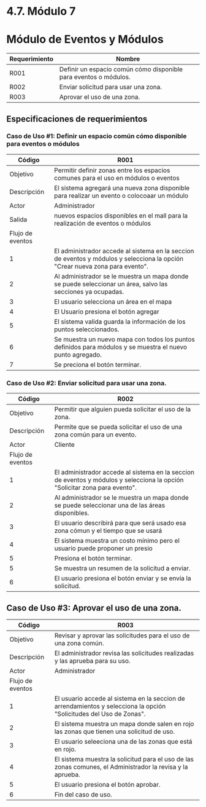 # 4.7. Módulo 7

<h1>Módulo de Eventos y Módulos</h1>

| Requerimiento | Nombre |
|---------------|--------|
| R001 | Definir un espacio común cómo disponible para eventos o módulos. |
| R002 | Enviar solicitud para usar una zona. |
| R003 | Aprovar el uso de una zona. |

## Especificaciones de requerimientos <br>
### Caso de Uso #1: Definir un espacio común cómo disponible para eventos o módulos

| Código | R001 |
|---|---|
| Objetivo | Permitir definir zonas entre los espacios comunes para el uso en módulos o eventos |
| Descripción | El sistema agregará una nueva zona disponible para realizar un evento o colocoaar un módulo |
| Actor | Administrador |
| Salida | nuevos espacios disponibles en el mall para la realización de eventos o módulos |
| Flujo de eventos |
| 1 | El administrador accede al sistema en la seccion de eventos y módulos y selecciona la opción "Crear nueva zona para evento". |
| 2 | Al administrador se le muestra un mapa donde se puede seleccionar un área, salvo las secciones ya ocupadas.
| 3 | El usuario selecciona un área en el mapa |
| 4 | El Usuario presiona el botón agregar |
| 5 | El sistema valida guarda la información de los puntos seleccionados. |
| 6 | Se muestra un nuevo mapa con todos los puntos definidos para módulos y se muestra el nuevo punto agregado. |
| 7 | Se preciona el botón terminar. |

### Caso de Uso #2: Enviar solicitud para usar una zona. 

| Código | R002 |
|---|---|
| Objetivo | Permitir que alguien pueda solicitar el uso de la zona. |
| Descripción | Permite que se pueda solicitar el uso de una zona común para un evento. |
| Actor | Cliente |
| Flujo de eventos |
| 1 | El administrador accede al sistema en la seccion de eventos y módulos y selecciona la opción "Solicitar zona para evento". |
| 2 | Al administrador se le muestra un mapa donde se puede seleccionar una de las áreas disponibles. |
| 3 | El usuario describirá para que será usado esa zona cómun y el tiempo que se usará |
| 4 | El sistema muestra un costo mínimo pero el usuario puede proponer un presio |
| 5 | Presiona el botón terminar. |
| 5 | Se muestra un resumen de la solicitud a enviar. |
| 6 | El usuario presiona el botón enviar y se envía la solicitud. |

## Caso de Uso #3: Aprovar el uso de una zona.

| Código | R003 |
|---|---|
| Objetivo | Revisar y aprovar las solicitudes para el uso de una zona común. |
| Descripción | El administrador revisa las solicitudes realizadas y las aprueba para su uso. |
| Actor | Administrador |
| Flujo de eventos |
| 1 | El usuario accede al sistema en la seccion de arrendamientos y selecciona la opción "Solicitudes del Uso de Zonas". |
| 2 | El sistema muestra un mapa donde salen en rojo las zonas que tienen una solicitud de uso. |
| 3 | El usuario seleeciona una de las zonas que está en rojo. |
| 4 | El sistema muestra la solicitud para el uso de las zonas comunes, el Administrador la revisa y la aprueba. |
| 5 | El usuario presiona el botón aprobar. |
| 6 | Fin del caso de uso. |